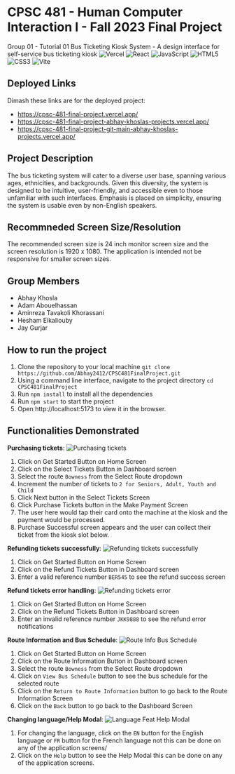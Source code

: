 # CPSC 481 - Human Computer Interaction I - Fall 2023 Final Project
Group 01 - Tutorial 01
Bus Ticketing Kiosk System - A design interface for self-service bus ticketing kiosk
![Vercel](https://img.shields.io/badge/vercel-%23000000.svg?style=for-the-badge&logo=vercel&logoColor=white) 	![React](https://img.shields.io/badge/react-%2320232a.svg?style=for-the-badge&logo=react&logoColor=%2361DAFB) ![JavaScript](https://img.shields.io/badge/javascript-%23323330.svg?style=for-the-badge&logo=javascript&logoColor=%23F7DF1E) ![HTML5](https://img.shields.io/badge/html5-%23E34F26.svg?style=for-the-badge&logo=html5&logoColor=white) ![CSS3](https://img.shields.io/badge/css3-%231572B6.svg?style=for-the-badge&logo=css3&logoColor=white) ![Vite](https://img.shields.io/badge/vite-%23646CFF.svg?style=for-the-badge&logo=vite&logoColor=white)

## Deployed Links
Dimash these links are for the deployed project: 
- https://cpsc-481-final-project.vercel.app/
- https://cpsc-481-final-project-abhay-khoslas-projects.vercel.app/ 
- https://cpsc-481-final-project-git-main-abhay-khoslas-projects.vercel.app/ 

## Project Description
The bus ticketing system will cater to a diverse user base, spanning various ages, ethnicities, and backgrounds. Given this diversity, the system is designed to be intuitive, user-friendly, and accessible even to those unfamiliar with such interfaces. Emphasis is placed on simplicity, ensuring the system is usable even by non-English speakers.

## Recommneded Screen Size/Resolution
The recommended screen size is 24 inch monitor screen size and the screen resolution is 1920 x 1080. The application is intended not be responsive for smaller screen sizes.

## Group Members
- Abhay Khosla 
- Adam Abouelhassan 
- Aminreza Tavakoli Khorassani 
- Hesham Elkaliouby 
- Jay Gurjar 

## How to run the project
1. Clone the repository to your local machine ```git clone https://github.com/Abhay2412/CPSC481FinalProject.git```
2. Using a command line interface, navigate to the project directory ```cd CPSC481FinalProject```
3. Run ```npm install``` to install all the dependencies
4. Run ```npm start``` to start the project
5. Open http://localhost:5173 to view it in the browser.

## Functionalities Demonstrated
**Purchasing tickets**: 
![Purchasing tickets](./busticketingkiosk/Readme%20Gifs/PurchaseTickets.gif)
1. Click on Get Started Button on Home Screen
2. Click on the Select Tickets Button in Dashboard screen
3. Select the route ```Bowness``` from the Select Route dropdown 
4. Increment the number of tickets to ```2 for Seniors, Adult, Youth and Child```
5. Click Next button in the Select Tickets Screen 
6. Click Purchase Tickets button in the Make Payment Screen 
7. The user here would tap their card onto the machine at the kiosk and the payment would be processed.
8. Purchase Successful screen appears and the user can collect their ticket from the kiosk slot below. 

**Refunding tickets successfully**:
![Refunding tickets successfully](./busticketingkiosk/Readme%20Gifs/RefundTicketsSuccess.gif)
1. Click on Get Started Button on Home Screen
2. Click on the Refund Tickets Button in Dashboard screen
3. Enter a valid reference number ```BER545``` to see the refund success screen


**Refund tickets error handling**: 
![Refunding tickets error](./busticketingkiosk/Readme%20Gifs/RefundTicketsError.gif)
1. Click on Get Started Button on Home Screen
2. Click on the Refund Tickets Button in Dashboard screen
3. Enter an invalid reference number ```JKK9888``` to see the refund error notifications
    
**Route Information and Bus Schedule**: 
![Route Info Bus Schedule](./busticketingkiosk/Readme%20Gifs/RouteInfoBusSchedule.gif)
1. Click on Get Started Button on Home Screen
2. Click on the Route Information Button in Dashboard screen
3. Select the route ```Bowness``` from the Select Route dropdown
4. Click on ```View Bus Schedule``` button to see the bus schedule for the selected route
5. Click on the ```Return to Route Information``` button to go back to the Route Information Screen
6. Click on the ```Back``` button to go back to the Dashboard Screen
      
**Changing language/Help Modal**:
![Language Feat Help Modal](./busticketingkiosk/Readme%20Gifs/LangFeatHelpModal.gif)   
1. For changing the language, click on the ```EN``` button for the English language or ```FR``` button for the French language not this can be done on any of the application screens/
2. Click on the ```Help``` button to see the Help Modal this can be done on any of the application screens.